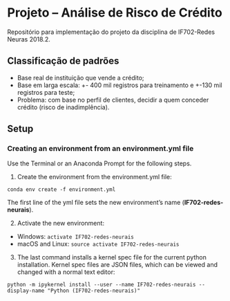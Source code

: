﻿# Projeto – Análise de Risco de Crédito

Repositório para implementação do projeto da disciplina de IF702-Redes Neuras 2018.2.

## Classificação de padrões
- Base real de instituição que vende a crédito;
- Base em larga escala: +- 400 mil registros para treinamento e +-130 mil registros para teste;
- Problema: com base no perfil de clientes, decidir a quem conceder crédito (risco de inadimplência).

## Setup

### Creating an environment from an environment.yml file

Use the Terminal or an Anaconda Prompt for the following steps.

1. Create the environment from the environment.yml file:

```conda env create -f environment.yml```

The first line of the yml file sets the new environment’s name (**IF702-redes-neurais**).

2. Activate the new environment:
  * Windows: ```activate IF702-redes-neurais```
  * macOS and Linux: ```source activate IF702-redes-neurais```

3. The last command installs a kernel spec file for the current python installation. Kernel spec files are JSON files, which can be viewed and changed with a normal text editor:

```python -m ipykernel install --user --name IF702-redes-neurais --display-name "Python (IF702-redes-neurais)"```